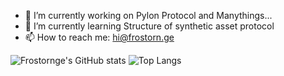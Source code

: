 - 🔭 I’m currently working on Pylon Protocol and Manythings...
- 🌱 I’m currently learning Structure of synthetic asset protocol
- 📫 How to reach me: hi@frostorn.ge

![Frostornge's GitHub stats](https://github-readme-stats.vercel.app/api?username=frostornge&count_private=true&show_icons=true&theme=onedark&include_all_commits=true)
![Top Langs](https://github-readme-stats.vercel.app/api/top-langs/?username=frostornge&theme=onedark&langs_count=6)
